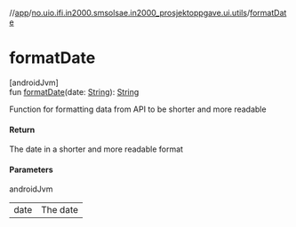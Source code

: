 //[app](../../index.md)/[no.uio.ifi.in2000.smsolsae.in2000_prosjektoppgave.ui.utils](index.md)/[formatDate](format-date.md)

# formatDate

[androidJvm]\
fun [formatDate](format-date.md)(date: [String](https://kotlinlang.org/api/latest/jvm/stdlib/kotlin/-string/index.html)): [String](https://kotlinlang.org/api/latest/jvm/stdlib/kotlin/-string/index.html)

Function for formatting data from API to be shorter and more readable

#### Return

The date in a shorter and more readable format

#### Parameters

androidJvm

| | |
|---|---|
| date | The date |
